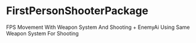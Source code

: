 # FirstPersonShooterPackage
FPS Movement With Weapon System And Shooting + EnemyAi Using Same Weapon System For Shooting
